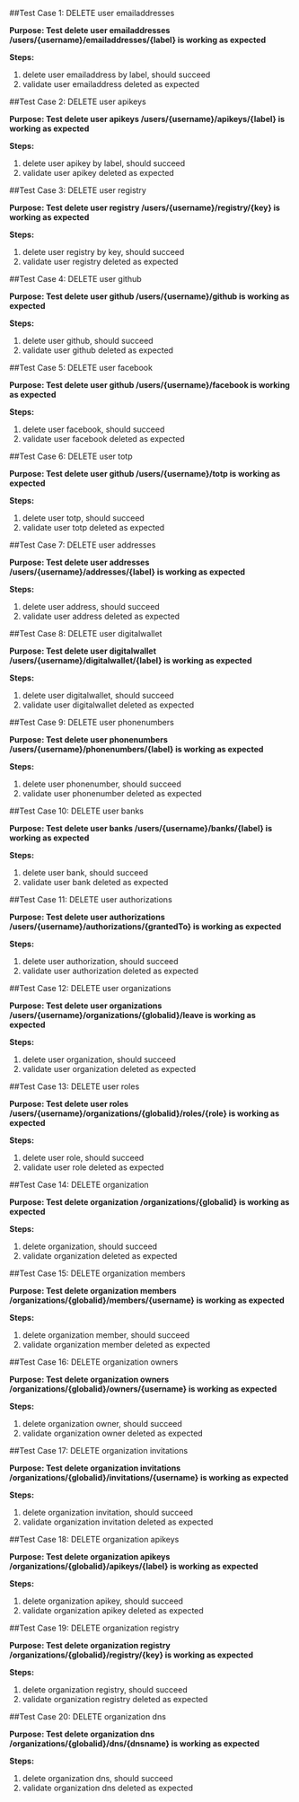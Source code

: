 ##Test Case 1: DELETE user emailaddresses

**Purpose: Test delete user emailaddresses /users/{username}/emailaddresses/{label} is working as expected**

**Steps:**

1. delete user emailaddress by label, should succeed
2. validate user emailaddress deleted as expected


##Test Case 2: DELETE user apikeys

**Purpose: Test delete user apikeys /users/{username}/apikeys/{label} is working as expected**

**Steps:**

1. delete user apikey by label, should succeed
2. validate user apikey deleted as expected


##Test Case 3: DELETE user registry

**Purpose: Test delete user registry /users/{username}/registry/{key} is working as expected**

**Steps:**

1. delete user registry by key, should succeed
2. validate user registry deleted as expected


##Test Case 4: DELETE user github

**Purpose: Test delete user github /users/{username}/github is working as expected**

**Steps:**

1. delete user github, should succeed
2. validate user github deleted as expected


##Test Case 5: DELETE user facebook

**Purpose: Test delete user github /users/{username}/facebook is working as expected**

**Steps:**

1. delete user facebook, should succeed
2. validate user facebook deleted as expected


##Test Case 6: DELETE user totp

**Purpose: Test delete user github /users/{username}/totp is working as expected**

**Steps:**

1. delete user totp, should succeed
2. validate user totp deleted as expected


##Test Case 7: DELETE user addresses

**Purpose: Test delete user addresses /users/{username}/addresses/{label} is working as expected**

**Steps:**

1. delete user address, should succeed
2. validate user address deleted as expected


##Test Case 8: DELETE user digitalwallet

**Purpose: Test delete user digitalwallet /users/{username}/digitalwallet/{label} is working as expected**

**Steps:**

1. delete user digitalwallet, should succeed
2. validate user digitalwallet deleted as expected


##Test Case 9: DELETE user phonenumbers

**Purpose: Test delete user phonenumbers /users/{username}/phonenumbers/{label} is working as expected**

**Steps:**

1. delete user phonenumber, should succeed
2. validate user phonenumber deleted as expected


##Test Case 10: DELETE user banks

**Purpose: Test delete user banks /users/{username}/banks/{label} is working as expected**

**Steps:**

1. delete user bank, should succeed
2. validate user bank deleted as expected


##Test Case 11: DELETE user authorizations

**Purpose: Test delete user authorizations /users/{username}/authorizations/{grantedTo} is working as expected**

**Steps:**

1. delete user authorization, should succeed
2. validate user authorization deleted as expected


##Test Case 12: DELETE user organizations

**Purpose: Test delete user organizations /users/{username}/organizations/{globalid}/leave is working as expected**

**Steps:**

1. delete user organization, should succeed
2. validate user organization deleted as expected


##Test Case 13: DELETE user roles

**Purpose: Test delete user roles /users/{username}/organizations/{globalid}/roles/{role} is working as expected**

**Steps:**

1. delete user role, should succeed
2. validate user role deleted as expected


##Test Case 14: DELETE organization

**Purpose: Test delete organization /organizations/{globalid} is working as expected**

**Steps:**

1. delete organization, should succeed
2. validate organization deleted as expected


##Test Case 15: DELETE organization members

**Purpose: Test delete organization members /organizations/{globalid}/members/{username} is working as expected**

**Steps:**

1. delete organization member, should succeed
2. validate organization member deleted as expected


##Test Case 16: DELETE organization owners

**Purpose: Test delete organization owners /organizations/{globalid}/owners/{username} is working as expected**

**Steps:**

1. delete organization owner, should succeed
2. validate organization owner deleted as expected


##Test Case 17: DELETE organization invitations

**Purpose: Test delete organization invitations /organizations/{globalid}/invitations/{username} is working as expected**

**Steps:**

1. delete organization invitation, should succeed
2. validate organization invitation deleted as expected


##Test Case 18: DELETE organization apikeys

**Purpose: Test delete organization apikeys /organizations/{globalid}/apikeys/{label} is working as expected**

**Steps:**

1. delete organization apikey, should succeed
2. validate organization apikey deleted as expected


##Test Case 19: DELETE organization registry

**Purpose: Test delete organization registry /organizations/{globalid}/registry/{key} is working as expected**

**Steps:**

1. delete organization registry, should succeed
2. validate organization registry deleted as expected


##Test Case 20: DELETE organization dns

**Purpose: Test delete organization dns /organizations/{globalid}/dns/{dnsname} is working as expected**

**Steps:**

1. delete organization dns, should succeed
2. validate organization dns deleted as expected
